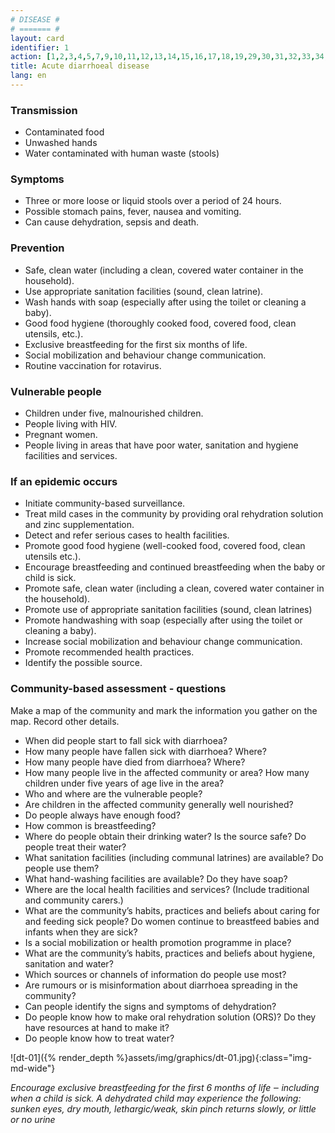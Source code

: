 ```yaml
---
# DISEASE #
# ======= #
layout: card
identifier: 1
action: [1,2,3,4,5,7,9,10,11,12,13,14,15,16,17,18,19,29,30,31,32,33,34,39,43]
title: Acute diarrhoeal disease
lang: en
---
```


### Transmission

- Contaminated food
- Unwashed hands
- Water contaminated with human waste (stools)

### Symptoms

- Three or more loose or liquid stools over a period of 24 hours.
- Possible stomach pains, fever, nausea and vomiting.
- Can cause dehydration, sepsis and death.

### Prevention

- Safe, clean water (including a clean, covered water container in the household).
- Use appropriate sanitation facilities (sound, clean latrine).
- Wash hands with soap (especially after using the toilet or cleaning a baby).
- Good food hygiene (thoroughly cooked food, covered food, clean utensils, etc.).
- Exclusive breastfeeding for the first six months of life.
- Social mobilization and behaviour change communication.
- Routine vaccination for rotavirus.

### Vulnerable people

- Children under five, malnourished children.
- People living with HIV.
- Pregnant women.
- People living in areas that have poor water, sanitation and hygiene facilities and services.

### If an epidemic occurs

- Initiate community-based surveillance.
- Treat mild cases in the community by providing oral rehydration solution and zinc supplementation.
- Detect and refer serious cases to health facilities.
- Promote good food hygiene (well-cooked food, covered food, clean utensils etc.).
- Encourage breastfeeding and continued breastfeeding when the baby or child is sick.
- Promote safe, clean water (including a clean, covered water container in the household).
- Promote use of appropriate sanitation facilities (sound, clean latrines)
- Promote handwashing with soap (especially after using the toilet or cleaning a baby).
- Increase social mobilization and behaviour change communication.
- Promote recommended health practices.
- Identify the possible source.

### Community-based assessment - questions

Make a map of the community and mark the information you gather on the map. Record other details.
- When did people start to fall sick with diarrhoea?
- How many people have fallen sick with diarrhoea? Where?
- How many people have died from diarrhoea? Where?
- How many people live in the affected community or area? How many children under five years of age live in the area?
- Who and where are the vulnerable people?
- Are children in the affected community generally well nourished?
- Do people always have enough food?
- How common is breastfeeding?
- Where do people obtain their drinking water? Is the source safe? Do people treat their water?
-	What sanitation facilities (including communal latrines) are available? Do people use them?
-	What hand-washing facilities are available? Do they have soap?
- Where are the local health facilities and services? (Include traditional and community carers.)
- What are the community’s habits, practices and beliefs about caring for and feeding sick people? Do women continue to breastfeed babies and infants when they are sick?
- Is a social mobilization or health promotion programme in place?
- What are the community’s habits, practices and beliefs about hygiene, sanitation and water?
- Which sources or channels of information do people use most?
- Are rumours or is misinformation about diarrhoea spreading in the community?
-	Can people identify the signs and symptoms of dehydration?
-	Do people know how to make oral rehydration solution (ORS)? Do they have resources at hand to make it?
-	Do people know how to treat water?

![dt-01]({% render_depth %}assets/img/graphics/dt-01.jpg){:class="img-md-wide"}

*Encourage exclusive breastfeeding for the first 6 months of life ‒ including when a child is sick. A dehydrated child may experience the following: sunken eyes, dry mouth, lethargic/weak, skin pinch returns slowly, or little or no urine*
